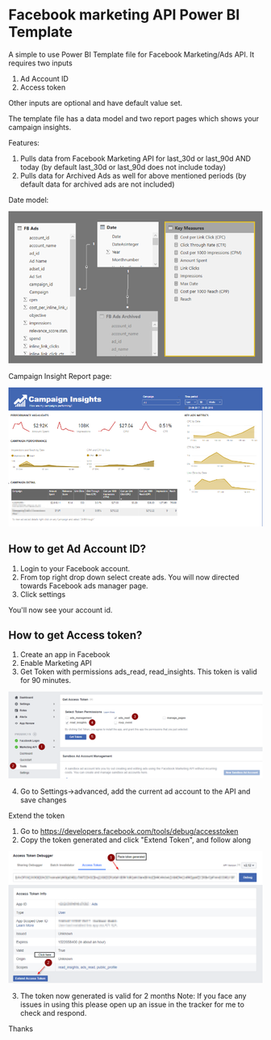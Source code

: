# Facebook marketing API Power BI Template

A simple to use Power BI Template file for Facebook Marketing/Ads API. It requires two inputs

1. Ad Account ID
2. Access token

Other inputs are optional and have default value set. 

The template file has a data model and two report pages which shows your campaign insights.

Features:
1. Pulls data from Facebook Marketing API for last_30d or last_90d AND today (by default last_30d or last_90d does not include today)
2. Pulls data for Archived Ads as well for above mentioned periods (by default data for archived ads are not included)

Date model:

![](docs/DataModel.png)

Campaign Insight Report page:

![](docs/CampaignInsightsReportPage.png)

## How to get Ad Account ID?

1. Login to your Facebook account. 
2. From top right drop down select create ads. You will now directed towards Facebook ads manager page. 
3. Click settings 

You'll now see your account id.

## How to get Access token?

1. Create an app in Facebook
2. Enable Marketing API
3. Get Token with permissions ads_read, read_insights. This token is valid for 90 minutes.

![](docs/ShortLivedToken.png)

4. Go to Settings->advanced, add the current ad account to the API and save changes

Extend the token

1. Go to https://developers.facebook.com/tools/debug/accesstoken
2. Copy the token generated and click "Extend Token", and follow along

![](docs/ExtendAccessToken.png)

3. The token now generated is valid for 2 months
Note: If you face any issues in using this please open up an issue in the tracker for me to check and respond.

Thanks

